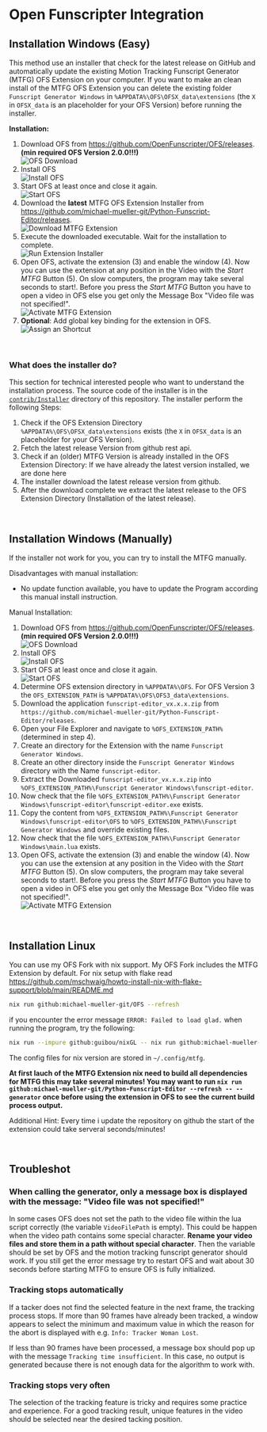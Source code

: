# Open Funscripter Integration

## Installation Windows (Easy)

This method use an installer that check for the latest release on GitHub and automatically update the existing Motion Tracking Funscript Generator (MTFG) OFS Extension on your computer. If you want to make an clean install of the MTFG OFS Extension you can delete the existing folder `Funscript Generator Windows` in `%APPDATA%\OFS\OFSX_data\extensions` (the `X` in `OFSX_data` is an placeholder for your OFS Version) before running the installer.

**Installation:**

1. Download OFS from https://github.com/OpenFunscripter/OFS/releases. **(min required OFS Version 2.0.0!!!)**
   <br> ![OFS Download](./images/ofs_installation_01.jpg)
2. Install OFS
   <br> ![Install OFS](./images/ofs_installation_03.jpg)
3. Start OFS at least once and close it again.
   <br> ![Start OFS](./images/ofs_installation_04.jpg)
4. Download the **latest** MTFG OFS Extension Installer from https://github.com/michael-mueller-git/Python-Funscript-Editor/releases.
   <br> ![Download MTFG Extension](./images/ofs_extension_01.jpg)
5. Execute the downloaded executable. Wait for the installation to complete.
   <br> ![Run Extension Installer](./images/ofs_extension_02.jpg)
6. Open OFS, activate the extension (3) and enable the window (4). Now you can use the extension at any position in the Video with the _Start MTFG_ Button (5). On slow computers, the program may take several seconds to start!. Before you press the _Start MTFG_ Button you have to open a video in OFS else you get only the Message Box "Video file was not specified!".
   <br> ![Activate MTFG Extension](./images/ofs_extension_03.jpg)
7. **Optional**: Add global key binding for the extension in OFS.
   <br> ![Assign an Shortcut](./images/ofs_extension_04.jpg)

<br>

### What does the installer do?

This section for technical interested people who want to understand the installation process. The source code of the installer is in the [`contrib/Installer`](https://github.com/michael-mueller-git/Python-Funscript-Editor/tree/main/contrib/Installer) directory of this repository. The installer perform the following Steps:

1. Check if the OFS Extension Directory `%APPDATA%\OFS\OFSX_data\extensions` exists (the `X` in `OFSX_data` is an placeholder for your OFS Version).
2. Fetch the latest release Version from github rest api.
3. Check if an (older) MTFG Version is already installed in the OFS Extension Directory: If we have already the latest version installed, we are done here
4. The installer download the latest release version from github.
5. After the download complete we extract the latest release to the OFS Extension Directory (Installation of the latest release).

<br>

## Installation Windows (Manually)

If the installer not work for you, you can try to install the MTFG manually.

Disadvantages with manual installation:

- No update function available, you have to update the Program according this manual install instruction.

Manual Installation:

1. Download OFS from https://github.com/OpenFunscripter/OFS/releases. **(min required OFS Version 2.0.0!!!)**
   <br> ![OFS Download](./images/ofs_installation_01.jpg)
2. Install OFS
   <br> ![Install OFS](./images/ofs_installation_03.jpg)
3. Start OFS at least once and close it again.
   <br> ![Start OFS](./images/ofs_installation_04.jpg)
4. Determine OFS extension directory in `%APPDATA%\OFS`. For OFS Version 3 the `OFS_EXTENSION_PATH` is `%APPDATA%\OFS\OFS3_data\extensions`.
5. Download the application `funscript-editor_vx.x.x.zip` from `https://github.com/michael-mueller-git/Python-Funscript-Editor/releases`.
6. Open your File Explorer and navigate to `%OFS_EXTENSION_PATH%` (determined in step 4).
7. Create an directory for the Extension with the name `Funscript Generator Windows`.
8. Create an other directory inside the `Funscript Generator Windows` directory with the Name `funscript-editor`.
9. Extract the Downloaded `funscript-editor_vx.x.x.zip` into `%OFS_EXTENSION_PATH%\Funscript Generator Windows\funscript-editor`.
10. Now check that the file `%OFS_EXTENSION_PATH%\Funscript Generator Windows\funscript-editor\funscript-editor.exe` exists.
11. Copy the content from `%OFS_EXTENSION_PATH%\Funscript Generator Windows\funscript-editor\OFS` to `%OFS_EXTENSION_PATH%\Funscript Generator Windows` and override existing files.
12. Now check that the file `%OFS_EXTENSION_PATH%\Funscript Generator Windows\main.lua` exists.
13. Open OFS, activate the extension (3) and enable the window (4). Now you can use the extension at any position in the Video with the _Start MTFG_ Button (5). On slow computers, the program may take several seconds to start!. Before you press the _Start MTFG_ Button you have to open a video in OFS else you get only the Message Box "Video file was not specified!".
    <br> ![Activate MTFG Extension](./images/ofs_extension_03.jpg)

<br>

## Installation Linux

You can use my OFS Fork with nix support. My OFS Fork includes the MTFG Extension by default. For nix setup with flake read https://github.com/mschwaig/howto-install-nix-with-flake-support/blob/main/README.md

```sh
nix run github:michael-mueller-git/OFS --refresh
```

if you encounter the error message `ERROR: Failed to load glad.` when running the program, try the following:

```sh
nix run --impure github:guibou/nixGL -- nix run github:michael-mueller-git/OFS --refresh
```

The config files for nix version are stored in `~/.config/mtfg`.

**At first lauch of the MTFG Extension nix need to build all dependencies for MTFG this may take several minutes! You may want to run `nix run github:michael-mueller-git/Python-Funscript-Editor --refresh -- --generator` once before using the extension in OFS to see the current build process output.**

Additional Hint: Every time i update the repository on github the start of the extension could take serveral seconds/minutes!

<br>

## Troubleshot

### When calling the generator, only a message box is displayed with the message: "Video file was not specified!"

In some cases OFS does not set the path to the video file within the lua script correctly (the variable `VideoFilePath` is empty). This could be happen when the video path contains some special character. **Rename your video files and store them in a path without special character**. Then the variable should be set by OFS and the motion tracking funscript generator should work. If you still get the error message try to restart OFS and wait about 30 seconds before starting MTFG to ensure OFS is fully initialized.

### Tracking stops automatically

If a tacker does not find the selected feature in the next frame, the tracking process stops. If more than 90 frames have already been tracked, a window appears to select the minimum and maximum value in which the reason for the abort is displayed with e.g. `Info: Tracker Woman Lost`.

If less than 90 frames have been processed, a message box should pop up with the message `Tracking time insufficient`. In this case, no output is generated because there is not enough data for the algorithm to work with.

### Tracking stops very often

The selection of the tracking feature is tricky and requires some practice and experience. For a good tracking result, unique features in the video should be selected near the desired tacking position.
